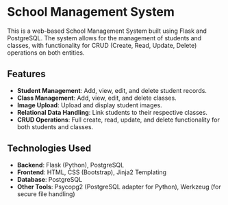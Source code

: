 # School Management System

This is a web-based School Management System built using Flask and PostgreSQL. The system allows for the management of students and classes, with functionality for CRUD (Create, Read, Update, Delete) operations on both entities.

## Features

- **Student Management**: Add, view, edit, and delete student records.
- **Class Management**: Add, view, edit, and delete classes.
- **Image Upload**: Upload and display student images.
- **Relational Data Handling**: Link students to their respective classes.
- **CRUD Operations**: Full create, read, update, and delete functionality for both students and classes.

## Technologies Used

- **Backend**: Flask (Python), PostgreSQL
- **Frontend**: HTML, CSS (Bootstrap), Jinja2 Templating
- **Database**: PostgreSQL
- **Other Tools**: Psycopg2 (PostgreSQL adapter for Python), Werkzeug (for secure file handling)

